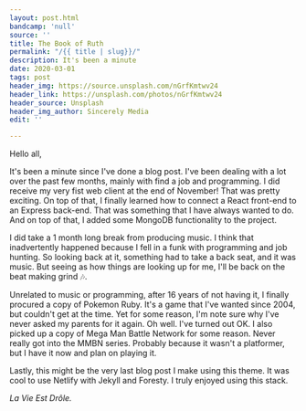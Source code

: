 ```yaml
---
layout: post.html
bandcamp: 'null'
source: ''
title: The Book of Ruth
permalink: "/{{ title | slug}}/"
description: It's been a minute
date: 2020-03-01
tags: post
header_img: https://source.unsplash.com/nGrfKmtwv24
header_link: https://unsplash.com/photos/nGrfKmtwv24
header_source: Unsplash
header_img_author: Sincerely Media
edit: ''

---
```

Hello all, 

It's been a minute since I've done a blog post. I've been dealing with a lot over the past few months, mainly with find a job and programming. I did receive my very fist web client at the end of November! That was pretty exciting. On top of that, I finally learned how to connect a React front-end to an Express back-end. That was something that I have always wanted to do. And on top of that, I added some MongoDB functionality to the project. 

I did take a 1 month long break from producing music. I think that inadvertently happened because I fell in a funk with programming and job hunting. So looking back at it, something had to take a back seat, and it was music. But seeing as how things are looking up for me, I'll be back on the beat making grind 🎶.

Unrelated to music or programming, after 16 years of not having it, I finally procured a copy of Pokemon Ruby. It's a game that I've wanted since 2004, but couldn't get at the time. Yet for some reason, I'm note sure why I've never asked my parents for it again. Oh well. I've turned out OK. I also picked up a copy of Mega Man Battle Network for some reason. Never really got into the MMBN series. Probably because it wasn't a platformer, but I have it now and plan on playing it. 

Lastly, this might be the very last blog post I make using this theme. It was cool to use Netlify with Jekyll and Foresty. I truly enjoyed using this stack.

_La Vie Est Drôle._